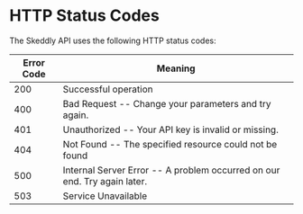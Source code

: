 # HTTP Status Codes

The Skeddly API uses the following HTTP status codes:

Error Code | Meaning
---------- | -------
200 | Successful operation
400 | Bad Request -- Change your parameters and try again.
401 | Unauthorized -- Your API key is invalid or missing.
404 | Not Found -- The specified resource could not be found
500 | Internal Server Error -- A problem occurred on our end. Try again later.
503 | Service Unavailable
